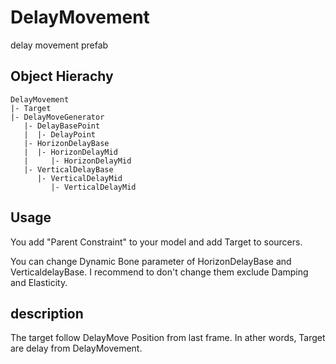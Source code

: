 # DelayMovement
delay movement prefab

## Object Hierachy

```
DelayMovement
|- Target 
|- DelayMoveGenerator
   |- DelayBasePoint
   |  |- DelayPoint
   |- HorizonDelayBase
   |  |- HorizonDelayMid
   |     |- HorizonDelayMid
   |- VerticalDelayBase
      |- VerticalDelayMid
         |- VerticalDelayMid
```

## Usage
You add "Parent Constraint" to your model and add Target to sourcers.

You can change Dynamic Bone parameter of HorizonDelayBase and VerticaldelayBase.
I recommend to don't change them exclude Damping and Elasticity.

## description
The target follow DelayMove Position from last frame.
In ather words, Target are delay from DelayMovement.